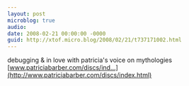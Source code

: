 ```yaml
---
layout: post
microblog: true
audio: 
date: 2008-02-21 00:00:00 -0000
guid: http://xtof.micro.blog/2008/02/21/t737171002.html
---
```

debugging &amp; in love with patricia's voice on mythologies [www.patriciabarber.com/discs/ind...](http://www.patriciabarber.com/discs/index.html)
